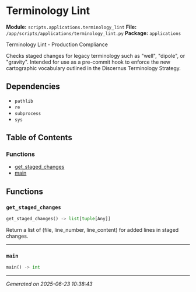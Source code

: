 # Terminology Lint

**Module:** `scripts.applications.terminology_lint`
**File:** `/app/scripts/applications/terminology_lint.py`
**Package:** `applications`

Terminology Lint - Production Compliance

Checks staged changes for legacy terminology such as "well", "dipole", or
"gravity". Intended for use as a pre-commit hook to enforce the new
cartographic vocabulary outlined in the Discernus Terminology Strategy.

## Dependencies

- `pathlib`
- `re`
- `subprocess`
- `sys`

## Table of Contents

### Functions
- [get_staged_changes](#get-staged-changes)
- [main](#main)

## Functions

### `get_staged_changes`
```python
get_staged_changes() -> list[tuple[Any]]
```

Return a list of (file, line_number, line_content) for added lines in staged changes.

---

### `main`
```python
main() -> int
```

---

*Generated on 2025-06-23 10:38:43*